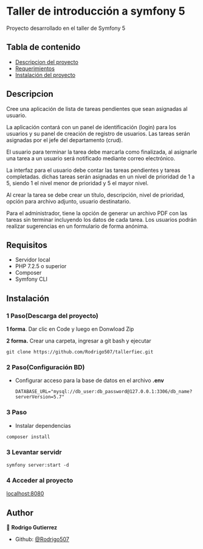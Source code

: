 #  Taller de introducción a symfony 5
Proyecto desarrollado en el taller de Symfony 5



## Tabla de contenido
- [Descripcion del proyecto](#Descripcion)
- [Requerimientos](#requisitos)
- [Instalación del proyecto](#Instalación)




## Descripcion

Cree una aplicación de lista de tareas pendientes que sean asignadas al usuario. 

La aplicación contará con un panel de identificación (login) para los usuarios y su panel de creación de registro de usuarios. Las tareas serán asignadas por el jefe del departamento (crud).

El usuario para terminar la tarea debe marcarla como finalizada, al asignarle una tarea a un usuario será notificado mediante correo electrónico. 

La interfaz para el usuario debe contar las tareas pendientes y tareas completadas. dichas tareas serán asignadas en un nivel de prioridad de 1 a 5, siendo 1 el nivel menor de prioridad y 5 el mayor nivel.

Al crear la tarea se debe crear un título, descripción, nivel de prioridad, opción para archivo adjunto, usuario destinatario. 

Para el administrador, tiene la opción de generar un archivo PDF con las tareas sin terminar incluyendo los datos de cada tarea. Los usuarios podrán realizar sugerencias en un formulario de forma anónima.


## Requisitos
- Servidor local
- PHP 7.2.5 o superior
- Composer
- Symfony CLI


## Instalación
### 1 Paso(Descarga del proyecto)
**1 forma**. Dar clic en Code y luego en Donwload Zip

**2 forma.** Crear una carpeta, ingresar a git bash y ejecutar

    git clone https://github.com/Rodrigo507/tallerfiec.git
### 2 Paso(Configuración BD)

- Configurar acceso para la base de datos en el archivo **.env**
  ```
  DATABASE_URL="mysql://db_user:db_password@127.0.0.1:3306/db_name?serverVersion=5.7"
  ```


### 3 Paso
- Instalar dependencias 

 ```bash
composer install
```

### 3 Levantar servidr
  ```
  symfony server:start -d
  ```
### 4 Acceder al proyecto
[localhost:8080](http://127.0.0.1:8000/)


## Author

👤 **Rodrigo Gutierrez**

* Github: [@Rodrigo507](https://github.com/Rodrigo507)
